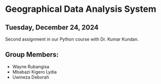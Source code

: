 # Geographical Data Analysis System

## Tuesday, December 24, 2024

Second assignment in our Python course with Dr. Kumar Kundan.

## Group Members:
- Wayne Rubangisa
- Mbabazi Kigero Lydia
- Uwineza Deborah
